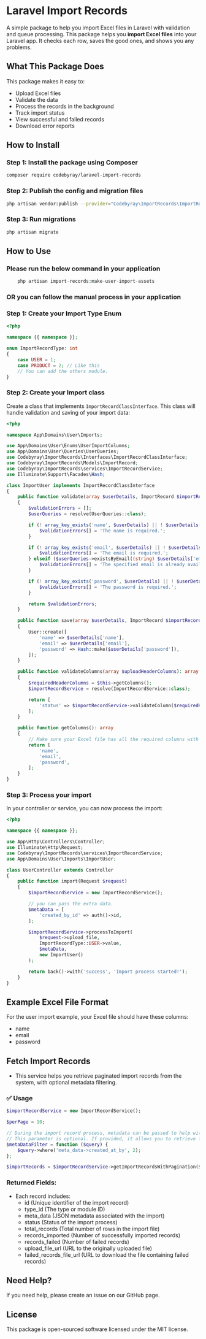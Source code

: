 # Laravel Import Records

A simple package to help you import Excel files in Laravel with validation and queue processing.
This package helps you **import Excel files** into your Laravel app. It checks each row, saves the good ones, and shows you any problems.

## What This Package Does

This package makes it easy to:
- Upload Excel files
- Validate the data
- Process the records in the background
- Track import status
- View successful and failed records
- Download error reports

## How to Install

### Step 1: Install the package using Composer

```bash
composer require codebyray/laravel-import-records
```

### Step 2: Publish the config and migration files

```bash
php artisan vendor:publish --provider="Codebyray\ImportRecords\ImportRecordServiceProvider"
```

### Step 3: Run migrations

```bash
php artisan migrate
```

## How to Use

### Please run the below command in your application

```php
    php artisan import-records:make-user-import-assets
```
### OR you can follow the manual process in your application

### Step 1: Create your Import Type Enum

```php
<?php

namespace {{ namespace }};

enum ImportRecordType: int
{
    case USER = 1;
    case PRODUCT = 2; // Like this
    // You can add the others module.
}
```


### Step 2: Create your Import class

Create a class that implements `ImportRecordClassInterface`. This class will handle validation and saving of your import data:

```php
<?php

namespace App\Domains\User\Imports;

use App\Domains\User\Enums\UserImportColumns;
use App\Domains\User\Queries\UserQueries;
use Codebyray\ImportRecords\Interfaces\ImportRecordClassInterface;
use Codebyray\ImportRecords\Models\ImportRecord;
use Codebyray\ImportRecords\services\ImportRecordService;
use Illuminate\Support\Facades\Hash;

class ImportUser implements ImportRecordClassInterface
{
    public function validate(array $userDetails, ImportRecord $importRecord): array
    {
        $validationErrors = [];
        $userQueries = resolve(UserQueries::class);

        if (! array_key_exists('name', $userDetails) || ! $userDetails['name']) {
            $validationErrors[] = 'The name is required.';
        }

        if (! array_key_exists('email', $userDetails) || ! $userDetails['email']) {
            $validationErrors[] = 'The email is required.';
        } elseif ($userQueries->existsByEmail((string) $userDetails['email'])) {
            $validationErrors[] = 'The specified email is already available in our records.';
        }

        if (! array_key_exists('password', $userDetails) || ! $userDetails['password']) {
            $validationErrors[] = 'The password is required.';
        }

        return $validationErrors;
    }

    public function save(array $userDetails, ImportRecord $importRecord): void
    {
        User::create([
            'name' => $userDetails['name'],
            'email' => $userDetails['email'],
            'password' => Hash::make($userDetails['password']),
        ]);
    }

    public function validateColumns(array $uploadHeaderColumns): array
    {
        $requiredHeaderColumns = $this->getColumns();
        $importRecordService = resolve(ImportRecordService::class);

        return [
            'status' => $importRecordService->validateColumn($requiredHeaderColumns, $uploadHeaderColumns),
        ];
    }

    public function getColumns(): array
    {
        // Make sure your Excel file has all the required columns with the exact same names.
        return [
            'name',
            'email',
            'password',
        ];
    }
}
```

### Step 3: Process your import

In your controller or service, you can now process the import:

```php
<?php

namespace {{ namespace }};

use App\Http\Controllers\Controller;
use Illuminate\Http\Request;
use Codebyray\ImportRecords\services\ImportRecordService;
use App\Domains\User\Imports\ImportUser;

class UserController extends Controller
{
    public function import(Request $request)
    {
        $importRecordService = new ImportRecordService();

        // you can pass the extra data.
        $metaData = [
            'created_by_id' => auth()->id,
        ];

        $importRecordService->processToImport(
            $request->upload_file,
            ImportRecordType::USER->value,
            $metaData,
            new ImportUser()
        );

        return back()->with('success', 'Import process started!');
    }
}
```

## Example Excel File Format

For the user import example, your Excel file should have these columns:
- name
- email
- password

## Fetch Import Records

- This service helps you retrieve paginated import records from the system, with optional metadata filtering.

### ✅ Usage
```php
$importRecordService = new ImportRecordService();

$perPage = 10;

// During the import record process, metadata can be passed to help with filtering.
// This parameter is optional. If provided, it allows you to retrieve filtered data based on the metadata.
$metaDataFilter = function ($query) {
    $query->where('meta_data->created_at_by', 2);
};

$importRecords = $importRecordService->getImportRecordsWithPagination($perPage, $metaDataFilter);
```

### Returned Fields:
- Each record includes:
    - id (Unique identifier of the import record)
    - type_id (The type or module ID)
    - meta_data (JSON metadata associated with the import)
    - status (Status of the import process)
    - total_records (Total number of rows in the import file)
    - records_imported (Number of successfully imported records)
    - records_failed (Number of failed records)
    - upload_file_url (URL to the originally uploaded file)
    - failed_records_file_url (URL to download the file containing failed records)

## Need Help?

If you need help, please create an issue on our GitHub page.

## License

This package is open-sourced software licensed under the MIT license.
